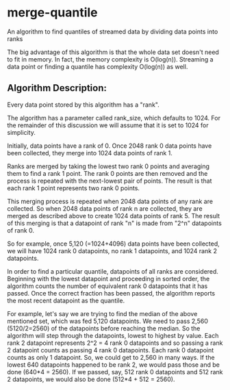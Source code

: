 # merge-quantile
An algorithm to find quantiles of streamed data by dividing data points into ranks

The big advantage of this algorithm is that the whole data set doesn't need to fit in memory. In fact, the memory complexity is O(log(n)). Streaming a data point or finding a quantile has complexity O(log(n)) as well. 

## Algorithm Description: 

Every data point stored by this algorithm has a "rank". 

The algorithm has a parameter called rank_size, which defaults to 1024. For the remainder of this discussion we will assume that it is set to 1024 for simplicity. 

Initially, data points have a rank of 0. Once 2048 rank 0 data points have been collected, they merge into 1024 data points of rank 1. 

Ranks are merged by taking the lowest two rank 0 points and averaging them to find a rank 1 point. The rank 0 points are then removed and the process is repeated with the next-lowest pair of points. The result is that each rank 1 point represents two rank 0 points. 

This merging process is repeated when 2048 data points of any rank are collected. So when 2048 data points of rank n are collected, they are merged as described above to create 1024 data points of rank 5. The result of this merging is that a datapoint of rank "n" is made from "2^n" datapoints of rank 0. 

So for example, once 5,120 (=1024+4096) data points have been collected, we will have 1024 rank 0 datapoints, no rank 1 datapoints, and 1024 rank 2 datapoints. 

In order to find a particular quantile, datapoints of all ranks are considered. Beginning with the lowest datapoint and proceeding in sorted order, the algorithm counts the number of equivalent rank 0 datapoints that it has passed. Once the correct fraction has been passed, the algorithm reports the most recent datapoint as the quantile. 

For example, let's say we are trying to find the median of the above mentioned set, which was fed 5,120 datapoints. We need to pass 2,560 (5120/2=2560) of the datapoints before reaching the median. So the algorithm will step through the datapoints, lowest to highest by value. Each rank 2 datapoint represents 2^2 = 4 rank 0 datapoints and so passing a rank 2 datapoint counts as passing 4 rank 0 datapoints. Each rank 0 datapoint counts as only 1 datapoint. So, we could get to 2,560 in many ways. If the lowest 640 datapoints happened to be rank 2, we would pass those and be done (640\*4 = 2560). If we passed, say, 512 rank 0 datapoints and 512 rank 2 datapoints, we would also be done (512\*4 + 512 = 2560). 
